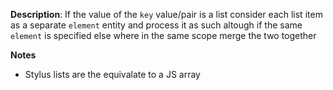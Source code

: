 __Description__: If the value of the `key` value/pair is a list consider each list item as a separate `element` entity and process it as such altough if the same `element` is specified else where in the same scope merge the two together

__Notes__

- Stylus lists are the equivalate to a JS array
